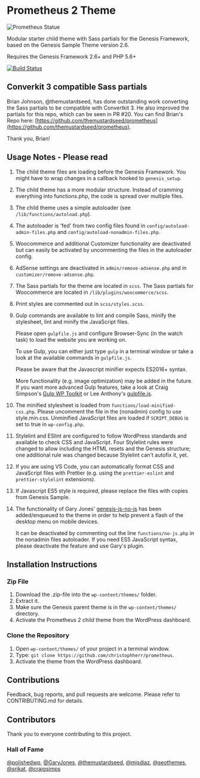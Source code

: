 # Prometheus 2 Theme

![Prometheus Statue](https://raw.githubusercontent.com/christophherr/prometheus/develop/screenshot.png)

Modular starter child theme with Sass partials for the Genesis Framework, based on the Genesis Sample Theme version 2.6.

Requires the Genesis Framework 2.6+ and PHP 5.6+

[![Build Status](https://travis-ci.org/christophherr/prometheus.svg?branch=develop)](https://travis-ci.org/christophherr/prometheus)

## Converkit 3 compatible Sass partials

Brian Johnson, @themustardseed, has done outstanding work converting the Sass partials to be compatible with Convertkit 3.
He also improved the partials for this repo, which can be seen in PR #20.
You can find Brian's Repo here: [https://github.com/themustardseed/prometheus](https://github.com/themustardseed/prometheus).

Thank you, Brian!

## Usage Notes - Please read

1.  The child theme files are loading before the Genesis Framework.
    You might have to wrap changes in a callback hooked to `genesis_setup`.
2.  The child theme has a more modular structure.
    Instead of cramming everything into functions.php, the code is spread over multiple files.
3.  The child theme uses a simple autoloader (see `/lib/functions/autoload.php`).
4.  The autoloader is 'fed' from two config files found in `config/autoload-admin-files.php` and `config/autoload-nonadmin-files.php`.
5.  Woocommerce and additional Customizer functionality are deactivated but can easily be activated by uncommenting the files in the autoloader config.
6.  AdSense settings are deactivated in `admin/remove-adsense.php` and in `customizer/remove-adsense.php`.
7.  The Sass partials for the theme are located in `scss`.
    The Sass partials for Woocommerce are located in `/lib/plugins/woocommerce/scss`.
8.  Print styles are commented out in `scss/styles.scss`.
9.  Gulp commands are available to lint and compile Sass, minify the stylesheet, lint and minify the JavaScript files.

    Please open `gulpfile.js` and configure Browser-Sync (in the watch task) to load the website you are working on.

    To use Gulp, you can either just type `gulp` in a terminal window or take a look at the available commands in `gulpfile.js`.

    Please be aware that the Javascript minifier expects ES2016+ syntax.

    More functionality (e.g. image optimization) may be added in the future.
    If you want more advanced Gulp features, take a look at Craig Simpson's [Gulp WP Toolkit](https://github.com/craigsimps/gulp-wp-toolkit/) or Lee Anthony's [gulpfile.js](https://github.com/seothemes/genesis-starter/blob/master/gulpfile.js).

10. The minified stylesheet is loaded from `functions/load-minified-css.php`. Please uncomment the file in the (nonadmin) config to use style.min.css. Unminified JavaScript files are loaded if `SCRIPT_DEBUG` is set to true in `wp-config.php`.
11. Stylelint and ESlint are configured to follow WordPress standards and available to check CSS and JavaScript.
    Four Stylelint rules were changed to allow including the HTML resets and the Genesis structure; one additional rule was changed because Stylelint can't autofix it, yet.
12. If you are using VS Code, you can automatically format CSS and JavaScript files with Prettier (e.g. using the `prettier-eslint` and `prettier-stylelint` extensions).
13. If Javascript ES5 style is required, please replace the files with copies from Genesis Sample.
14. The functionality of Gary Jones' [genesis-js-no-js](https://github.com/GaryJones/genesis-js-no-js) has been added/enqueued to the theme in order to help prevent a flash of the desktop menu on mobile devices.

    It can be deactivated by commenting out the line `functions/no-js.php` in the nonadmin files autoloader.
    If you need ES5 JavaScript syntax, please deactivate the feature and use Gary's plugin.

## Installation Instructions

### Zip File

1.  Download the .zip-file into the `wp-content/themes/` folder.
2.  Extract it.
3.  Make sure the Genesis parent theme is in the `wp-content/themes/` directory.
4.  Activate the Prometheus 2 child theme from the WordPress dashboard.

### Clone the Repository

1.  Open `wp-content/themes/` of your project in a terminal window.
2.  Type: `git clone https://github.com/christophherr/prometheus`.
3.  Activate the theme from the WordPress dashboard.

## Contributions

Feedback, bug reports, and pull requests are welcome.
Please refer to CONTRIBUTING.md for details.

## Contributors

Thank you to everyone contributing to this project.

### Hall of Fame

[@polishedwp](https://github.com/polishedwp), [@GaryJones](https://github.com/GaryJones), [@themustardseed](https://github.com/themustardseed), [@mjsdiaz](https://github.com/mjsdiaz), [@seothemes](https://github.com/seothemes), [@srikat](https://github.com/srikat), [@craigsimps](https://github.com/craigsimps)
